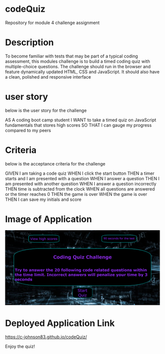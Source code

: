 # codeQuiz
Repository for module 4 challenge assignment

# Description

To become familiar with tests that may be part of a typical coding assessment, this modules
challenge is to build a timed coding quiz with multiple-choice questions. The challenge should run in the browser and feature dynamically updated HTML, CSS and JavaScript. It should also have a clean, polished and responsive interface

# user story
below is the user story for the challenge

AS A coding boot camp student
I WANT to take a timed quiz on JavaScript fundamentals that stores high scores
SO THAT I can gauge my progress compared to my peers

# Criteria
below is the acceptance criteria for the challenge

GIVEN I am taking a code quiz
WHEN I click the start button
THEN a timer starts and I am presented with a question
WHEN I answer a question
THEN I am presented with another question
WHEN I answer a question incorrectly
THEN time is subtracted from the clock
WHEN all questions are answered or the timer reaches 0
THEN the game is over
WHEN the game is over
THEN I can save my initials and score

# Image of Application

![Quiz](<assets/image/Code Quiz.PNG>)

# Deployed Application Link

https://c-johnson83.github.io/codeQuiz/

Enjoy the quiz!
